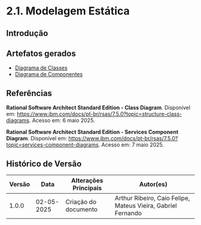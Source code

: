 # 2.1. Modelagem Estática

## Introdução

## Artefatos gerados

- [Diagrama de Classes](/Modelagem/estatica/diagrama-de-classes.md)
- [Diagrama de Componentes](/Modelagem/estatica/diagrama-de-componentes.md)

## Referências

**Rational Software Architect Standard Edition - Class Diagram**. Disponível em: <https://www.ibm.com/docs/pt-br/rsas/7.5.0?topic=structure-class-diagrams>. Acesso em: 6 maio 2025.

**Rational Software Architect Standard Edition - Services Component Diagram**. Disponível em: <https://www.ibm.com/docs/pt-br/rsas/7.5.0?topic=services-component-diagrams>. Acesso em: 7 maio 2025.


## Histórico de Versão

| Versão | Data       | Alterações Principais                             | Autor(es)        |
|--------|------------|---------------------------------------------------|--------------|
| 1.0.0  | 02-05-2025 | Criação do documento       | Arthur Ribeiro, Caio Felipe, Mateus Vieira, Gabriel Fernando |